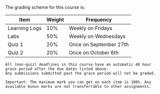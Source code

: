 The grading scheme for this course is:

| Item          | Weight | Frequency              |
|---------------|--------|------------------------|
| Learning Logs | 10%    | Weekly on Fridays      |
| Labs          | 50%    | Weekly on Wednesdays   |
| Quiz 1        | 20%    | Once on September 27th |
| Quiz 2        | 20%    | Once on October 6th    |


```{attention} 
All (non-quiz) deadlines in this course have an automatic 48 hour grace period after the due dates listed above.
Any submissions submitted past the grace period will not be graded.
```

```{note}
Important: The maximum mark you can get on each item is 100%. Any available bonus marks are not transferrable to other assignments.
```